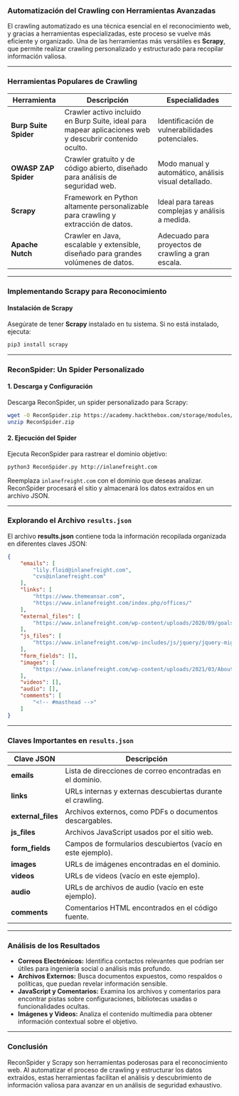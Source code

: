 ### **Automatización del Crawling con Herramientas Avanzadas**

El crawling automatizado es una técnica esencial en el reconocimiento web, y gracias a herramientas especializadas, este proceso se vuelve más eficiente y organizado. Una de las herramientas más versátiles es **Scrapy**, que permite realizar crawling personalizado y estructurado para recopilar información valiosa.

---

### **Herramientas Populares de Crawling**

| **Herramienta**       | **Descripción**                                                                                         | **Especialidades**                                   |
| --------------------- | ------------------------------------------------------------------------------------------------------- | ---------------------------------------------------- |
| **Burp Suite Spider** | Crawler activo incluido en Burp Suite, ideal para mapear aplicaciones web y descubrir contenido oculto. | Identificación de vulnerabilidades potenciales.      |
| **OWASP ZAP Spider**  | Crawler gratuito y de código abierto, diseñado para análisis de seguridad web.                          | Modo manual y automático, análisis visual detallado. |
| **Scrapy**            | Framework en Python altamente personalizable para crawling y extracción de datos.                       | Ideal para tareas complejas y análisis a medida.     |
| **Apache Nutch**      | Crawler en Java, escalable y extensible, diseñado para grandes volúmenes de datos.                      | Adecuado para proyectos de crawling a gran escala.   |

---

### **Implementando Scrapy para Reconocimiento**

#### **Instalación de Scrapy**

Asegúrate de tener **Scrapy** instalado en tu sistema. Si no está instalado, ejecuta:

```bash
pip3 install scrapy
```

---

### **ReconSpider: Un Spider Personalizado**

#### **1. Descarga y Configuración**

Descarga ReconSpider, un spider personalizado para Scrapy:

```bash
wget -O ReconSpider.zip https://academy.hackthebox.com/storage/modules/144/ReconSpider.v1.2.zip
unzip ReconSpider.zip
```

#### **2. Ejecución del Spider**

Ejecuta ReconSpider para rastrear el dominio objetivo:

```bash
python3 ReconSpider.py http://inlanefreight.com
```

Reemplaza `inlanefreight.com` con el dominio que deseas analizar. ReconSpider procesará el sitio y almacenará los datos extraídos en un archivo JSON.

---

### **Explorando el Archivo `results.json`**

El archivo **results.json** contiene toda la información recopilada organizada en diferentes claves JSON:

```json
{
    "emails": [
        "lily.floid@inlanefreight.com",
        "cvs@inlanefreight.com"
    ],
    "links": [
        "https://www.themeansar.com",
        "https://www.inlanefreight.com/index.php/offices/"
    ],
    "external_files": [
        "https://www.inlanefreight.com/wp-content/uploads/2020/09/goals.pdf"
    ],
    "js_files": [
        "https://www.inlanefreight.com/wp-includes/js/jquery/jquery-migrate.min.js?ver=3.3.2"
    ],
    "form_fields": [],
    "images": [
        "https://www.inlanefreight.com/wp-content/uploads/2021/03/AboutUs_01-1024x810.png"
    ],
    "videos": [],
    "audio": [],
    "comments": [
        "<!-- #masthead -->"
    ]
}
```

---

### **Claves Importantes en `results.json`**

|**Clave JSON**|**Descripción**|
|---|---|
|**emails**|Lista de direcciones de correo encontradas en el dominio.|
|**links**|URLs internas y externas descubiertas durante el crawling.|
|**external_files**|Archivos externos, como PDFs o documentos descargables.|
|**js_files**|Archivos JavaScript usados por el sitio web.|
|**form_fields**|Campos de formularios descubiertos (vacío en este ejemplo).|
|**images**|URLs de imágenes encontradas en el dominio.|
|**videos**|URLs de videos (vacío en este ejemplo).|
|**audio**|URLs de archivos de audio (vacío en este ejemplo).|
|**comments**|Comentarios HTML encontrados en el código fuente.|

---

### **Análisis de los Resultados**

- **Correos Electrónicos:** Identifica contactos relevantes que podrían ser útiles para ingeniería social o análisis más profundo.
- **Archivos Externos:** Busca documentos expuestos, como respaldos o políticas, que puedan revelar información sensible.
- **JavaScript y Comentarios:** Examina los archivos y comentarios para encontrar pistas sobre configuraciones, bibliotecas usadas o funcionalidades ocultas.
- **Imágenes y Videos:** Analiza el contenido multimedia para obtener información contextual sobre el objetivo.

---

### **Conclusión**

ReconSpider y Scrapy son herramientas poderosas para el reconocimiento web. Al automatizar el proceso de crawling y estructurar los datos extraídos, estas herramientas facilitan el análisis y descubrimiento de información valiosa para avanzar en un análisis de seguridad exhaustivo.